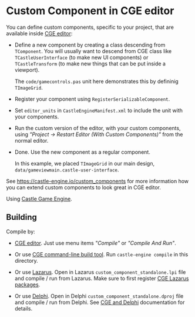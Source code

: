 # Custom Component in CGE editor

You can define custom components, specific to your project, that are available inside [CGE editor](https://castle-engine.io/editor):

- Define a new component by creating a class descending from `TComponent`. You will usually want to descend from CGE class like `TCastleUserInterface` (to make new UI components) or `TCastleTransform` (to make new things that can be put inside a viewport).

    The `code/gamecontrols.pas` unit here demonstrates this by defininig `TImageGrid`.

- Register your component using `RegisterSerializableComponent`.

- Set `editor_units` in `CastleEngineManifest.xml` to include the unit with your components.

- Run the custom version of the editor, with your custom components, using _"Project -> Restart Editor (With Custom Components)"_ from the normal editor.

- Done. Use the new component as a regular component.

    In this example, we placed `TImageGrid` in our main design, `data/gameviewmain.castle-user-interface`.

See https://castle-engine.io/custom_components for more information how you can extend custom components to look great in CGE editor.

Using [Castle Game Engine](https://castle-engine.io/).

## Building

Compile by:

- [CGE editor](https://castle-engine.io/editor). Just use menu items _"Compile"_ or _"Compile And Run"_.

- Or use [CGE command-line build tool](https://castle-engine.io/build_tool). Run `castle-engine compile` in this directory.

- Or use [Lazarus](https://www.lazarus-ide.org/). Open in Lazarus `custom_component_standalone.lpi` file and compile / run from Lazarus. Make sure to first register [CGE Lazarus packages](https://castle-engine.io/lazarus).

- Or use [Delphi](https://www.embarcadero.com/products/Delphi). Open in Delphi `custom_component_standalone.dproj` file and compile / run from Delphi. See [CGE and Delphi](https://castle-engine.io/delphi) documentation for details.
